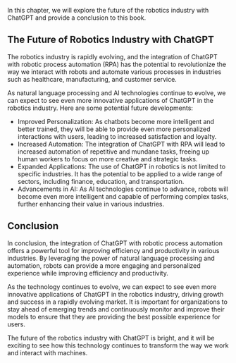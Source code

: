 
In this chapter, we will explore the future of the robotics industry with ChatGPT and provide a conclusion to this book.

The Future of Robotics Industry with ChatGPT
--------------------------------------------

The robotics industry is rapidly evolving, and the integration of ChatGPT with robotic process automation (RPA) has the potential to revolutionize the way we interact with robots and automate various processes in industries such as healthcare, manufacturing, and customer service.

As natural language processing and AI technologies continue to evolve, we can expect to see even more innovative applications of ChatGPT in the robotics industry. Here are some potential future developments:

* Improved Personalization: As chatbots become more intelligent and better trained, they will be able to provide even more personalized interactions with users, leading to increased satisfaction and loyalty.
* Increased Automation: The integration of ChatGPT with RPA will lead to increased automation of repetitive and mundane tasks, freeing up human workers to focus on more creative and strategic tasks.
* Expanded Applications: The use of ChatGPT in robotics is not limited to specific industries. It has the potential to be applied to a wide range of sectors, including finance, education, and transportation.
* Advancements in AI: As AI technologies continue to advance, robots will become even more intelligent and capable of performing complex tasks, further enhancing their value in various industries.

Conclusion
----------

In conclusion, the integration of ChatGPT with robotic process automation offers a powerful tool for improving efficiency and productivity in various industries. By leveraging the power of natural language processing and automation, robots can provide a more engaging and personalized experience while improving efficiency and productivity.

As the technology continues to evolve, we can expect to see even more innovative applications of ChatGPT in the robotics industry, driving growth and success in a rapidly evolving market. It is important for organizations to stay ahead of emerging trends and continuously monitor and improve their models to ensure that they are providing the best possible experience for users.

The future of the robotics industry with ChatGPT is bright, and it will be exciting to see how this technology continues to transform the way we work and interact with machines.
